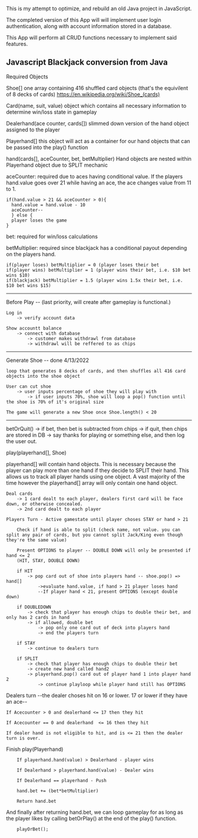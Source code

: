 This is my attempt to optimize, and rebuild an old Java project in JavaScript.

The completed version of this App will will implement user login authentication, along with account information stored in a database.

This App will perform all CRUD functions necessary to implement said features. 





Javascript Blackjack conversion from Java
-------------------------------------------------------
Required Objects

 Shoe[]
  one array containing 416 shuffled card objects (that's the equivilent of 8 decks of cards) https://en.wikipedia.org/wiki/Shoe_(cards)
 
 Card(name, suit, value)
  object which contains all necessary information to determine win/loss state in gameplay

 Dealerhand(ace counter, cards[])
  slimmed down version of the hand object assigned to the player

 Playerhand[] 
  this object will act as a container for our hand objects that can be passed into the play() function 
 
 hand(cards[], aceCounter, bet, betMultiplier) 
  Hand objects are nested within Playerhand object due to SPLIT mechanic

  aceCounter: required due to aces having conditional value. If the players hand.value goes over 21 while having an ace, the ace changes value from 11   to 1. 
    
    if(hand.value > 21 && aceCounter > 0){
      hand.value = hand.value - 10
      aceCounter--
      } else {
      player loses the game
    }
  
  bet: required for win/loss calculations
  
  betMultiplier: required since blackjack has a conditional payout depending on the players hand.
  
    if(player loses) betMultiplier = 0 (player loses their bet
    if(player wins) betMultiplier = 1 (player wins their bet, i.e. $10 bet wins $10)
    if(blackjack) betMultiplier = 1.5 (player wins 1.5x their bet, i.e. $10 bet wins $15)
  

------------------------------------------------------------------------------------------------------------------------------------------------------------

Before Play -- (last priority, will create after gameplay is functional.)

    Log in
        -> verify account data

    Show accountt balance
        -> connect with database 
            -> customer makes withdrawl from database 
            -> withdrawl will be reffered to as chips
------------------------------------------------------------------------------------------------------------------------------------------------------------
Generate Shoe -- done 4/13/2022

    loop that generates 8 decks of cards, and then shuffles all 416 card objects into the shoe object

    User can cut shoe
        -> user inputs percentage of shoe they will play with
            -> if user inputs 70%, shoe will loop a pop() function until the shoe is 70% of it's original size

    The game will generate a new Shoe once Shoe.length() < 20
------------------------------------------------------------------------------------------------------------------------------------------------------------
    
betOrQuit()
    -> if bet,  then bet is subtracted from chips
    -> if quit, then chips are stored in DB
        -> say thanks for playing or something else, and then log the user out.

play(playerhand[], Shoe)

  playerhand[] will contain hand objects. This is necessary because the player can play more than one hand if they decide to SPLIT their hand.
  This allows us to track all player hands using one object. A vast majority of the time however the playerhand[] array will only contain one hand object.

    Deal cards
        -> 1 card dealt to each player, dealers first card will be face down, or otherwise concealed.
        -> 2nd card dealt to each player
    
    Players Turn - Active gamestate until player choses STAY or hand > 21
        
        Check if hand is able to split (check name, not value. you can split any pair of cards, but you cannot split Jack/King even though they're the same value)

        Present OPTIONS to player -- DOUBLE DOWN will only be presented if hand <= 2
        (HIT, STAY, DOUBLE DOWN) 

        if HIT
            -> pop card out of shoe into players hand -- shoe.pop() => hand[]
                ->evaluate hand.value, if hand > 21 player loses hand
                --If player hand < 21, present OPTIONS (except double down)
        
        if DOUBLEDOWN
            -> check that player has enough chips to double their bet, and only has 2 cards in hand
            -> if allowed, double bet 
                -> pop only one card out of deck into players hand
                -> end the players turn
        
        if STAY
            -> continue to dealers turn

        if SPLIT
            -> check that player has enough chips to double their bet
            -> create new hand called hand2
            -> playerhand.pop() card out of player hand 1 into player hand 2
                -> continue playloop while player hand still has OPTIONS
    
Dealers turn --the dealer choses hit on 16 or lower. 17 or lower if they have an ace--

    If Acecounter > 0 and dealerhand <= 17 then they hit
    
    If Acecounter == 0 and dealerhand  <= 16 then they hit

    If dealer hand is not eligible to hit, and is <= 21 then the dealer turn is over.

Finish play(Playerhand)

        If playerhand.hand(value) > Dealerhand - player wins

        If Dealerhand > playerhand.hand(value) - Dealer wins

        If Dealerhand == playerhand - Push

        hand.bet += (bet*betMultiplier)

        Return hand.bet
        
And finally after returning hand.bet, we can loop gameplay for as long as the player likes by calling betOrPlay() at the end of the play() function.

        playOrBet();
        
        
        
        
